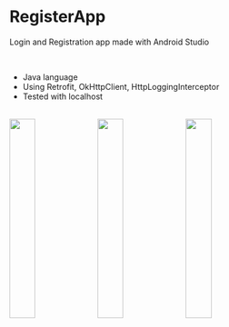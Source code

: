 # RegisterApp

Login and Registration app made with Android Studio

<br/> 
 
<ul>
  <li>Java language</li>
  <li>Using Retrofit, OkHttpClient, HttpLoggingInterceptor</li>
  <li>Tested with localhost</li>
</ul> 

<br/> 

<div class="row">
  <div class="column">
    <img src="https://user-images.githubusercontent.com/43496943/144241465-b59a6eca-67a3-4da3-99b2-3b52ac5a16d0.jpg" style="width:30%">
    <img src="https://user-images.githubusercontent.com/43496943/144241533-79613425-d580-4c80-8541-88d160875a80.jpg" style="width:30%">
   <img src="https://user-images.githubusercontent.com/43496943/144241576-67db6486-82d8-442f-a847-87370f9eba60.jpg" style="width:30%">
  </div>
</div>


